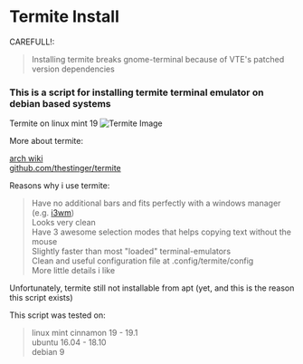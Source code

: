 # Termite Install

CAREFULL!:
> Installing termite breaks gnome-terminal because of VTE's patched version
> dependencies

### This is a script for installing termite terminal emulator on debian based systems

Termite on linux mint 19
![Termite Image](https://github.com/marcospb19/loadingNewYear/blob/master/images/installationAndUsage.png)

More about termite:

[arch wiki](https://wiki.archlinux.org/index.php/Termite) \
[github.com/thestinger/termite](https://github.com/thestinger/termite)


Reasons why i use termite:
> Have no additional bars and fits perfectly with a windows manager (e.g. [i3wm](https://github.com/i3/i3)) \
> Looks very clean \
> Have 3 awesome selection modes that helps copying text without the mouse \
> Slightly faster than most "loaded" terminal-emulators \
> Clean and useful configuration file at .config/termite/config \
> More little details i like

Unfortunately, termite still not installable from apt (yet, and this is the reason this script exists)

This script was tested on:

> linux mint cinnamon 19 - 19.1 \
> ubuntu 16.04 - 18.10 \
> debian 9
